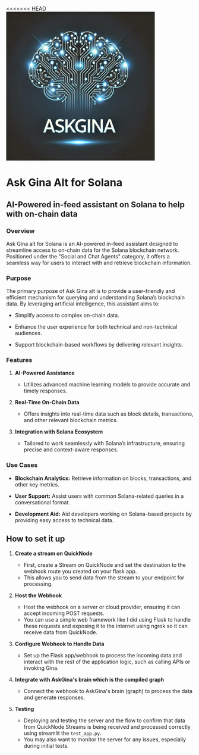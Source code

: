 <<<<<<< HEAD
<img src="AskGina_AI_Brain_Logo copy.jpeg" alt="alt text" width="400" height="400"/>

# Ask Gina Alt for Solana
## AI-Powered in-feed assistant on Solana to help with on-chain data
### Overview

Ask Gina alt for Solana is an AI-powered in-feed assistant designed to streamline access to on-chain data for the Solana blockchain network. Positioned under the "Social and Chat Agents" category, it offers a seamless way for users to interact with and retrieve blockchain information.

### Purpose

The primary purpose of Ask Gina alt is to provide a user-friendly and efficient mechanism for querying and understanding Solana’s blockchain data. By leveraging artificial intelligence, this assistant aims to:

- Simplify access to complex on-chain data.

- Enhance the user experience for both technical and non-technical audiences.

- Support blockchain-based workflows by delivering relevant insights.

### Features

1. **AI-Powered Assistance**

    - Utilizes advanced machine learning models to provide accurate and timely responses.

2. **Real-Time On-Chain Data**

    - Offers insights into real-time data such as block details, transactions, and other relevant blockchain metrics.

3. **Integration with Solana Ecosystem**

    - Tailored to work seamlessly with Solana’s infrastructure, ensuring precise and context-aware responses.

### Use Cases

- **Blockchain Analytics:** Retrieve information on blocks, transactions, and other key metrics.

- **User Support:** Assist users with common Solana-related queries in a conversational format.

- **Development Aid:** Aid developers working on Solana-based projects by providing easy access to technical data.

## How to set it up

1. **Create a stream on QuickNode**  
   - First, create a Stream on QuickNode and set the destination to the webhook route you created on your flask app.  
   - This allows you to send data from the stream to your endpoint for processing.

2. **Host the Webhook**  
   - Host the webhook on a server or cloud provider, ensuring it can accept incoming POST requests.
   - You can use a simple web framework like I did using Flask to handle these requests and exposing it to the internet using ngrok so it can receive data from QuickNode.

3. **Configure Webhook to Handle Data**  
   - Set up the Flask app/webhook to process the incoming data and interact with the rest of the application logic, such as calling APIs or invoking Gina. 

4. **Integrate with AskGina's brain which is the compiled graph**  
   - Connect the webhook to AskGina's brain (graph) to process the data and generate responses.

5. **Testing**  
   - Deploying and testing the server and the flow to confirm that data from QuickNode Streams is being received and processed correctly using streamlit the `test_app.py`.
   - You may also want to monitor the server for any issues, especially during initial tests.

